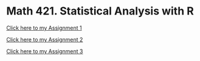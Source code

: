 # Math 421. Statistical Analysis with R

[Click here to my Assignment 1](Assignment1.html)

[Click here to my Assignment 2](Assignment2.html)

[Click here to my Assignment 3](Assignment3.html)

